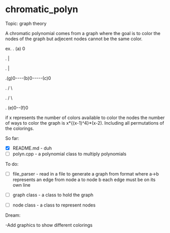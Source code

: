# chromatic_polyn

Topic: graph theory

A chromatic polynomial comes from a graph where the goal is to color the nodes of the graph 
but adjecent nodes cannot be the same color.

ex. 
.       (a) 0

.           |

.           |

.(g)0----(b)0-----(c)0

.          / \

.         /   \

.     (e)0--(f)0
     
if x represents the number of colors available to color the nodes the number of ways to color the graph 
is x*{(x-1)^4}*(x-2). Including all permutations of the colorings.

So far:

  - [x] README.md - duh
  - [ ] polyn.cpp - a polynomial class to multiply polynomials
  
To do:

  - [ ] file_parser - read in a file to generate a graph from format where a->b represents an edge from node a to node b
                 each edge must be on its own line
                 
  - [ ] graph class - a class to hold the graph
  
  - [ ] node class  - a class to represent nodes 
  
Dream:

  -Add graphics to show different colorings
